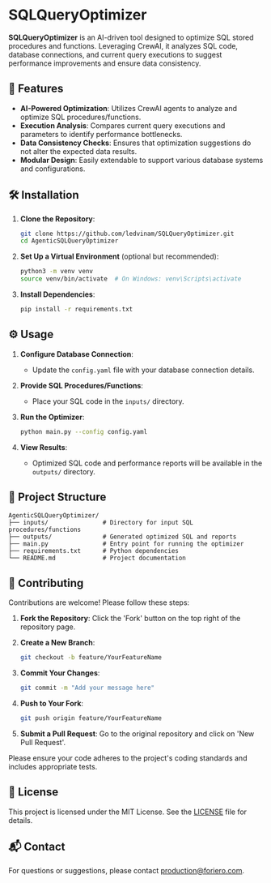 # SQLQueryOptimizer

**SQLQueryOptimizer** is an AI-driven tool designed to optimize SQL stored procedures and functions. Leveraging CrewAI, it analyzes SQL code, database connections, and current query executions to suggest performance improvements and ensure data consistency.

## 🚀 Features

* **AI-Powered Optimization**: Utilizes CrewAI agents to analyze and optimize SQL procedures/functions.
* **Execution Analysis**: Compares current query executions and parameters to identify performance bottlenecks.
* **Data Consistency Checks**: Ensures that optimization suggestions do not alter the expected data results.
* **Modular Design**: Easily extendable to support various database systems and configurations.

## 🛠️ Installation

1. **Clone the Repository**:

   ```bash
   git clone https://github.com/ledvinam/SQLQueryOptimizer.git
   cd AgenticSQLQueryOptimizer
   ```

2. **Set Up a Virtual Environment** (optional but recommended):

   ```bash
   python3 -m venv venv
   source venv/bin/activate  # On Windows: venv\Scripts\activate
   ```

3. **Install Dependencies**:

   ```bash
   pip install -r requirements.txt
   ```

## ⚙️ Usage

1. **Configure Database Connection**:

   * Update the `config.yaml` file with your database connection details.

2. **Provide SQL Procedures/Functions**:

   * Place your SQL code in the `inputs/` directory.

3. **Run the Optimizer**:

   ```bash
   python main.py --config config.yaml
   ```

4. **View Results**:

   * Optimized SQL code and performance reports will be available in the `outputs/` directory.

## 📁 Project Structure

```
AgenticSQLQueryOptimizer/
├── inputs/               # Directory for input SQL procedures/functions
├── outputs/              # Generated optimized SQL and reports
├── main.py               # Entry point for running the optimizer
├── requirements.txt      # Python dependencies
└── README.md             # Project documentation
```

## 🤝 Contributing

Contributions are welcome! Please follow these steps:

1. **Fork the Repository**: Click the 'Fork' button on the top right of the repository page.
2. **Create a New Branch**:

   ```bash
   git checkout -b feature/YourFeatureName
   ```
3. **Commit Your Changes**:

   ```bash
   git commit -m "Add your message here"
   ```
4. **Push to Your Fork**:

   ```bash
   git push origin feature/YourFeatureName
   ```
5. **Submit a Pull Request**: Go to the original repository and click on 'New Pull Request'.

Please ensure your code adheres to the project's coding standards and includes appropriate tests.

## 📄 License

This project is licensed under the MIT License. See the [LICENSE](LICENSE) file for details.

## 📬 Contact

For questions or suggestions, please contact [production@foriero.com](mailto:production@foriero.com).

